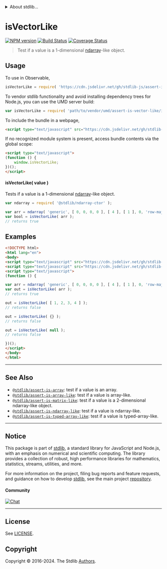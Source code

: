 <!--

@license Apache-2.0

Copyright (c) 2018 The Stdlib Authors.

Licensed under the Apache License, Version 2.0 (the "License");
you may not use this file except in compliance with the License.
You may obtain a copy of the License at

   http://www.apache.org/licenses/LICENSE-2.0

Unless required by applicable law or agreed to in writing, software
distributed under the License is distributed on an "AS IS" BASIS,
WITHOUT WARRANTIES OR CONDITIONS OF ANY KIND, either express or implied.
See the License for the specific language governing permissions and
limitations under the License.

-->


<details>
  <summary>
    About stdlib...
  </summary>
  <p>We believe in a future in which the web is a preferred environment for numerical computation. To help realize this future, we've built stdlib. stdlib is a standard library, with an emphasis on numerical and scientific computation, written in JavaScript (and C) for execution in browsers and in Node.js.</p>
  <p>The library is fully decomposable, being architected in such a way that you can swap out and mix and match APIs and functionality to cater to your exact preferences and use cases.</p>
  <p>When you use stdlib, you can be absolutely certain that you are using the most thorough, rigorous, well-written, studied, documented, tested, measured, and high-quality code out there.</p>
  <p>To join us in bringing numerical computing to the web, get started by checking us out on <a href="https://github.com/stdlib-js/stdlib">GitHub</a>, and please consider <a href="https://opencollective.com/stdlib">financially supporting stdlib</a>. We greatly appreciate your continued support!</p>
</details>

# isVectorLike

[![NPM version][npm-image]][npm-url] [![Build Status][test-image]][test-url] [![Coverage Status][coverage-image]][coverage-url] <!-- [![dependencies][dependencies-image]][dependencies-url] -->

> Test if a value is a 1-dimensional [ndarray][@stdlib/ndarray/ctor]-like object.



<section class="usage">

## Usage

To use in Observable,

```javascript
isVectorLike = require( 'https://cdn.jsdelivr.net/gh/stdlib-js/assert-is-vector-like@v0.2.2-umd/browser.js' )
```

To vendor stdlib functionality and avoid installing dependency trees for Node.js, you can use the UMD server build:

```javascript
var isVectorLike = require( 'path/to/vendor/umd/assert-is-vector-like/index.js' )
```

To include the bundle in a webpage,

```html
<script type="text/javascript" src="https://cdn.jsdelivr.net/gh/stdlib-js/assert-is-vector-like@v0.2.2-umd/browser.js"></script>
```

If no recognized module system is present, access bundle contents via the global scope:

```html
<script type="text/javascript">
(function () {
    window.isVectorLike;
})();
</script>
```

#### isVectorLike( value )

Tests if a value is a 1-dimensional [ndarray][@stdlib/ndarray/ctor]-like object.

```javascript
var ndarray = require( '@stdlib/ndarray-ctor' );

var arr = ndarray( 'generic', [ 0, 0, 0, 0 ], [ 4 ], [ 1 ], 0, 'row-major' );
var bool = isVectorLike( arr );
// returns true
```

</section>

<!-- /.usage -->

<section class="examples">

## Examples

<!-- eslint no-undef: "error" -->

```html
<!DOCTYPE html>
<html lang="en">
<body>
<script type="text/javascript" src="https://cdn.jsdelivr.net/gh/stdlib-js/ndarray-ctor@umd/browser.js"></script>
<script type="text/javascript" src="https://cdn.jsdelivr.net/gh/stdlib-js/assert-is-vector-like@v0.2.2-umd/browser.js"></script>
<script type="text/javascript">
(function () {

var arr = ndarray( 'generic', [ 0, 0, 0, 0 ], [ 4 ], [ 1 ], 0, 'row-major' );
var out = isVectorLike( arr );
// returns true

out = isVectorLike( [ 1, 2, 3, 4 ] );
// returns false

out = isVectorLike( {} );
// returns false

out = isVectorLike( null );
// returns false

})();
</script>
</body>
</html>
```

</section>

<!-- /.examples -->

<!-- Section for related `stdlib` packages. Do not manually edit this section, as it is automatically populated. -->

<section class="related">

* * *

## See Also

-   <span class="package-name">[`@stdlib/assert-is-array`][@stdlib/assert/is-array]</span><span class="delimiter">: </span><span class="description">test if a value is an array.</span>
-   <span class="package-name">[`@stdlib/assert-is-array-like`][@stdlib/assert/is-array-like]</span><span class="delimiter">: </span><span class="description">test if a value is array-like.</span>
-   <span class="package-name">[`@stdlib/assert-is-matrix-like`][@stdlib/assert/is-matrix-like]</span><span class="delimiter">: </span><span class="description">test if a value is a 2-dimensional ndarray-like object.</span>
-   <span class="package-name">[`@stdlib/assert-is-ndarray-like`][@stdlib/assert/is-ndarray-like]</span><span class="delimiter">: </span><span class="description">test if a value is ndarray-like.</span>
-   <span class="package-name">[`@stdlib/assert-is-typed-array-like`][@stdlib/assert/is-typed-array-like]</span><span class="delimiter">: </span><span class="description">test if a value is typed-array-like.</span>

</section>

<!-- /.related -->

<!-- Section for all links. Make sure to keep an empty line after the `section` element and another before the `/section` close. -->


<section class="main-repo" >

* * *

## Notice

This package is part of [stdlib][stdlib], a standard library for JavaScript and Node.js, with an emphasis on numerical and scientific computing. The library provides a collection of robust, high performance libraries for mathematics, statistics, streams, utilities, and more.

For more information on the project, filing bug reports and feature requests, and guidance on how to develop [stdlib][stdlib], see the main project [repository][stdlib].

#### Community

[![Chat][chat-image]][chat-url]

---

## License

See [LICENSE][stdlib-license].


## Copyright

Copyright &copy; 2016-2024. The Stdlib [Authors][stdlib-authors].

</section>

<!-- /.stdlib -->

<!-- Section for all links. Make sure to keep an empty line after the `section` element and another before the `/section` close. -->

<section class="links">

[npm-image]: http://img.shields.io/npm/v/@stdlib/assert-is-vector-like.svg
[npm-url]: https://npmjs.org/package/@stdlib/assert-is-vector-like

[test-image]: https://github.com/stdlib-js/assert-is-vector-like/actions/workflows/test.yml/badge.svg?branch=v0.2.2
[test-url]: https://github.com/stdlib-js/assert-is-vector-like/actions/workflows/test.yml?query=branch:v0.2.2

[coverage-image]: https://img.shields.io/codecov/c/github/stdlib-js/assert-is-vector-like/main.svg
[coverage-url]: https://codecov.io/github/stdlib-js/assert-is-vector-like?branch=main

<!--

[dependencies-image]: https://img.shields.io/david/stdlib-js/assert-is-vector-like.svg
[dependencies-url]: https://david-dm.org/stdlib-js/assert-is-vector-like/main

-->

[chat-image]: https://img.shields.io/gitter/room/stdlib-js/stdlib.svg
[chat-url]: https://app.gitter.im/#/room/#stdlib-js_stdlib:gitter.im

[stdlib]: https://github.com/stdlib-js/stdlib

[stdlib-authors]: https://github.com/stdlib-js/stdlib/graphs/contributors

[umd]: https://github.com/umdjs/umd
[es-module]: https://developer.mozilla.org/en-US/docs/Web/JavaScript/Guide/Modules

[deno-url]: https://github.com/stdlib-js/assert-is-vector-like/tree/deno
[deno-readme]: https://github.com/stdlib-js/assert-is-vector-like/blob/deno/README.md
[umd-url]: https://github.com/stdlib-js/assert-is-vector-like/tree/umd
[umd-readme]: https://github.com/stdlib-js/assert-is-vector-like/blob/umd/README.md
[esm-url]: https://github.com/stdlib-js/assert-is-vector-like/tree/esm
[esm-readme]: https://github.com/stdlib-js/assert-is-vector-like/blob/esm/README.md
[branches-url]: https://github.com/stdlib-js/assert-is-vector-like/blob/main/branches.md

[stdlib-license]: https://raw.githubusercontent.com/stdlib-js/assert-is-vector-like/main/LICENSE

[@stdlib/ndarray/ctor]: https://github.com/stdlib-js/ndarray-ctor/tree/umd

<!-- <related-links> -->

[@stdlib/assert/is-array]: https://github.com/stdlib-js/assert-is-array/tree/umd

[@stdlib/assert/is-array-like]: https://github.com/stdlib-js/assert-is-array-like/tree/umd

[@stdlib/assert/is-matrix-like]: https://github.com/stdlib-js/assert-is-matrix-like/tree/umd

[@stdlib/assert/is-ndarray-like]: https://github.com/stdlib-js/assert-is-ndarray-like/tree/umd

[@stdlib/assert/is-typed-array-like]: https://github.com/stdlib-js/assert-is-typed-array-like/tree/umd

<!-- </related-links> -->

</section>

<!-- /.links -->
